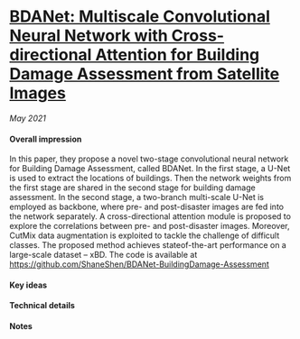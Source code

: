 # [BDANet: Multiscale Convolutional Neural Network with Cross-directional Attention for Building Damage Assessment from Satellite Images](https://arxiv.org/pdf/2105.07364.pdf)

_May 2021_

#### Overall impression
 In this paper, they propose a novel two-stage convolutional neural network for Building Damage Assessment, called BDANet. In the
first stage, a U-Net is used to extract the locations of buildings.
Then the network weights from the first stage are shared in
the second stage for building damage assessment. In the second
stage, a two-branch multi-scale U-Net is employed as backbone,
where pre- and post-disaster images are fed into the network
separately. A cross-directional attention module is proposed to
explore the correlations between pre- and post-disaster images.
Moreover, CutMix data augmentation is exploited to tackle the
challenge of difficult classes. The proposed method achieves stateof-the-art performance on a large-scale dataset – xBD. The code
is available at https://github.com/ShaneShen/BDANet-BuildingDamage-Assessment
 
#### Key ideas

#### Technical details



#### Notes
